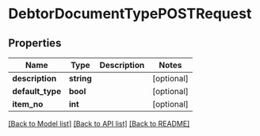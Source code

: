 # DebtorDocumentTypePOSTRequest

## Properties
Name | Type | Description | Notes
------------ | ------------- | ------------- | -------------
**description** | **string** |  | [optional] 
**default_type** | **bool** |  | [optional] 
**item_no** | **int** |  | [optional] 

[[Back to Model list]](../README.md#documentation-for-models) [[Back to API list]](../README.md#documentation-for-api-endpoints) [[Back to README]](../README.md)


